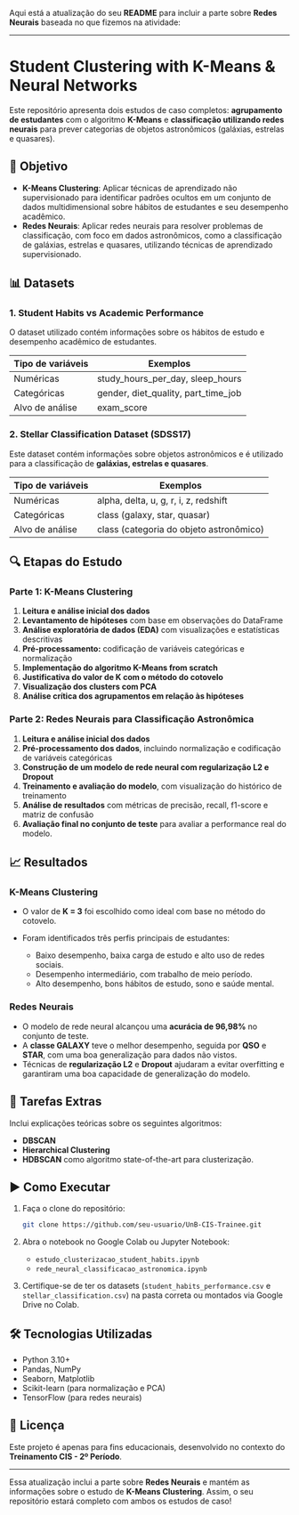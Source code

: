 Aqui está a atualização do seu **README** para incluir a parte sobre **Redes Neurais** baseada no que fizemos na atividade:

---

# Student Clustering with K-Means & Neural Networks

Este repositório apresenta dois estudos de caso completos: **agrupamento de estudantes** com o algoritmo **K-Means** e **classificação utilizando redes neurais** para prever categorias de objetos astronômicos (galáxias, estrelas e quasares).

## 📌 Objetivo

* **K-Means Clustering**: Aplicar técnicas de aprendizado não supervisionado para identificar padrões ocultos em um conjunto de dados multidimensional sobre hábitos de estudantes e seu desempenho acadêmico.
* **Redes Neurais**: Aplicar redes neurais para resolver problemas de classificação, com foco em dados astronômicos, como a classificação de galáxias, estrelas e quasares, utilizando técnicas de aprendizado supervisionado.

## 📊 Datasets

### 1. **Student Habits vs Academic Performance**

O dataset utilizado contém informações sobre os hábitos de estudo e desempenho acadêmico de estudantes.

| Tipo de variáveis | Exemplos                               |
| ----------------- | -------------------------------------- |
| Numéricas         | study\_hours\_per\_day, sleep\_hours   |
| Categóricas       | gender, diet\_quality, part\_time\_job |
| Alvo de análise   | exam\_score                            |

### 2. **Stellar Classification Dataset (SDSS17)**

Este dataset contém informações sobre objetos astronômicos e é utilizado para a classificação de **galáxias, estrelas e quasares**.

| Tipo de variáveis | Exemplos                                |
| ----------------- | --------------------------------------- |
| Numéricas         | alpha, delta, u, g, r, i, z, redshift   |
| Categóricas       | class (galaxy, star, quasar)            |
| Alvo de análise   | class (categoria do objeto astronômico) |

## 🔍 Etapas do Estudo

### **Parte 1: K-Means Clustering**

1. **Leitura e análise inicial dos dados**
2. **Levantamento de hipóteses** com base em observações do DataFrame
3. **Análise exploratória de dados (EDA)** com visualizações e estatísticas descritivas
4. **Pré-processamento:** codificação de variáveis categóricas e normalização
5. **Implementação do algoritmo K-Means from scratch**
6. **Justificativa do valor de K com o método do cotovelo**
7. **Visualização dos clusters com PCA**
8. **Análise crítica dos agrupamentos em relação às hipóteses**

### **Parte 2: Redes Neurais para Classificação Astronômica**

1. **Leitura e análise inicial dos dados**
2. **Pré-processamento dos dados**, incluindo normalização e codificação de variáveis categóricas
3. **Construção de um modelo de rede neural com regularização L2 e Dropout**
4. **Treinamento e avaliação do modelo**, com visualização do histórico de treinamento
5. **Análise de resultados** com métricas de precisão, recall, f1-score e matriz de confusão
6. **Avaliação final no conjunto de teste** para avaliar a performance real do modelo.

## 📈 Resultados

### **K-Means Clustering**

* O valor de **K = 3** foi escolhido como ideal com base no método do cotovelo.
* Foram identificados três perfis principais de estudantes:

  * Baixo desempenho, baixa carga de estudo e alto uso de redes sociais.
  * Desempenho intermediário, com trabalho de meio período.
  * Alto desempenho, bons hábitos de estudo, sono e saúde mental.

### **Redes Neurais**

* O modelo de rede neural alcançou uma **acurácia de 96,98%** no conjunto de teste.
* A **classe GALAXY** teve o melhor desempenho, seguida por **QSO** e **STAR**, com uma boa generalização para dados não vistos.
* Técnicas de **regularização L2** e **Dropout** ajudaram a evitar overfitting e garantiram uma boa capacidade de generalização do modelo.

## 🧠 Tarefas Extras

Inclui explicações teóricas sobre os seguintes algoritmos:

* **DBSCAN**
* **Hierarchical Clustering**
* **HDBSCAN** como algoritmo state-of-the-art para clusterização.

## ▶️ Como Executar

1. Faça o clone do repositório:

   ```bash
   git clone https://github.com/seu-usuario/UnB-CIS-Trainee.git
   ```

2. Abra o notebook no Google Colab ou Jupyter Notebook:

   * `estudo_clusterizacao_student_habits.ipynb`
   * `rede_neural_classificacao_astronomica.ipynb`

3. Certifique-se de ter os datasets (`student_habits_performance.csv` e `stellar_classification.csv`) na pasta correta ou montados via Google Drive no Colab.

## 🛠️ Tecnologias Utilizadas

* Python 3.10+
* Pandas, NumPy
* Seaborn, Matplotlib
* Scikit-learn (para normalização e PCA)
* TensorFlow (para redes neurais)

## 📎 Licença

Este projeto é apenas para fins educacionais, desenvolvido no contexto do **Treinamento CIS - 2º Período**.

---

Essa atualização inclui a parte sobre **Redes Neurais** e mantém as informações sobre o estudo de **K-Means Clustering**. Assim, o seu repositório estará completo com ambos os estudos de caso!
